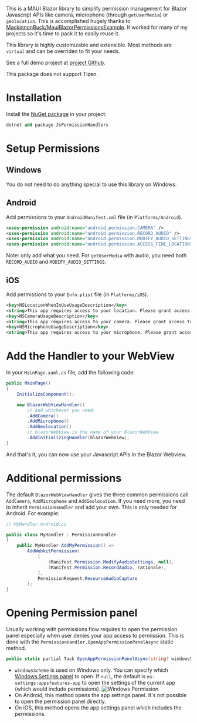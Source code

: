 This is a MAUI Blazor library to simplify permission management for Blazor Javascript APIs like camera, microphone (through `getUserMedia`) or `geolocation`. This is accomplished hugely thanks to [MackinnonBuck/MauiBlazorPermissionsExample](https://github.com/MackinnonBuck/JsPermissionHandlersExample). It worked for many of my projects so it's time to pack it to easily reuse it.

This library is highly customizable and extensible. Most methods are `virtual` and can be overriden to fit your needs.

See a full demo project at [project Github](https://github.com/datvm/JsPermissionHandler/tree/master/JsPermissionHandlerDemo).

This package does not support Tizen.

# Installation

Install the [NuGet package](https://www.nuget.org/packages/JsPermissionHandlers) in your project:

```ps
dotnet add package JsPermissionHandlers
```

# Setup Permissions

## Windows

You do not need to do anything special to use this library on Windows.

## Android

Add permissions to your `AndroidManifest.xml` file (in `Platforms/Android`).

```xml
<uses-permission android:name="android.permission.CAMERA" />
<uses-permission android:name="android.permission.RECORD_AUDIO" />
<uses-permission android:name="android.permission.MODIFY_AUDIO_SETTINGS" />
<uses-permission android:name="android.permission.ACCESS_FINE_LOCATION" />
```

Note: only add what you need. For `getUserMedia` with audio, you need both `RECORD_AUDIO` and `MODIFY_AUDIO_SETTINGS`.

## iOS

Add permissions to your `Info.plist` file (in `Platforms/iOS`).

```xml
<key>NSLocationWhenInUseUsageDescription</key>
<string>This app requires access to your location. Please grant access to your precise location when requested.</string>
<key>NSCameraUsageDescription</key>
<string>This app requires access to your camera. Please grant access to your camera when requested.</string>
<key>NSMicrophoneUsageDescription</key>
<string>This app requires access to your microphone. Please grant access to your microphone when requested.</string>
```

# Add the Handler to your WebView

In your `MainPage.xaml.cs` file, add the following code:

```cs
public MainPage()
{
    InitializeComponent();

    new BlazorWebViewHandler()            
        // Add whichever you need:
        .AddCamera()
        .AddMicrophone()
        .AddGeolocation()
        // blazorWebView is the name of your BlazorWebView
        .AddInitializingHandler(blazorWebView);
}
```

And that's it, you can now use your Javascript APIs in the Blazor Webview.

# Additional permissions

The default `BlazorWebViewHandler` gives the three common permissions call `AddCamera`, `AddMicrophone` and `AddGeolocation`. If you need more, you need to inherit `PermissionHandler` and add your own. This is only needed for Android. For example:

```cs
// MyHandler.Android.cs

public class MyHandler : PermissionHandler
{
	public MyHandler AddMyPermission() =>
        AddWebkitPermission(
            [
                (Manifest.Permission.ModifyAudioSettings, null),
                (Manifest.Permission.RecordAudio, rationale),
            ],
            PermissionRequest.ResourceAudioCapture
        );
}
```

# Opening Permission panel

Usually working with permissions flow requires to open the permission panel especially when user denies your app access to permission. This is done with the `PermissionHandler.OpenAppPermissionPanelAsync` static method.

```cs
public static partial Task OpenAppPermissionPanelAsync(string? windowsScheme = null);
```

- `windowsScheme` is used on Windows only. You can specify which [Windows Settings panel](https://learn.microsoft.com/en-us/windows/uwp/launch-resume/launch-settings-app#ms-settings-uri-scheme-reference) to open. If `null`, the default is `ms-settings:appsfeatures-app` to open the settings of the current app (which would include permissions).
![Windows Permission](https://github.com/datvm/JsPermissionHandler/assets/6388546/b4dd4310-7791-49e9-9509-4e52c584a351)
- On Android, this method opens the app settings panel. It's not possible to open the permission panel directly.
- On iOS, this method opens the app settings panel which includes the permissions.
